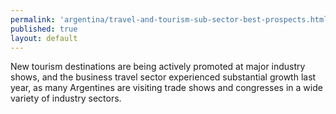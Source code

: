 ```yaml
--- 
permalink: 'argentina/travel-and-tourism-sub-sector-best-prospects.html' 
published: true 
layout: default
---
```

New tourism destinations are being actively promoted at major industry shows, and the business travel sector experienced substantial growth last year, as many Argentines are visiting trade shows and congresses in a wide variety of industry sectors.
